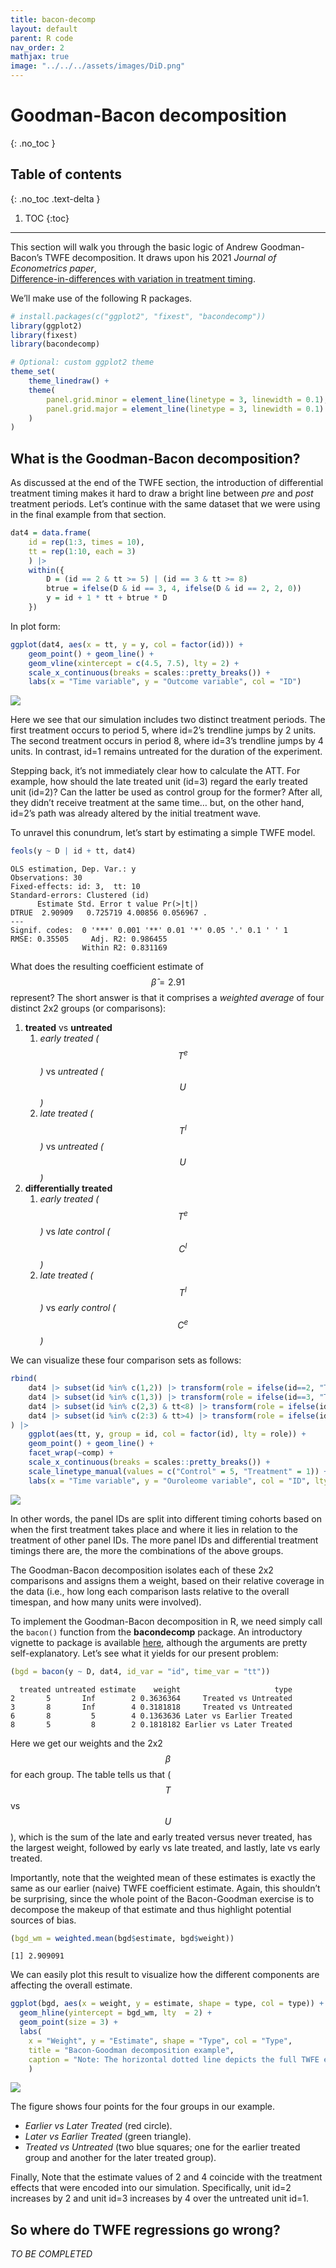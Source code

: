 ```yaml
---
title: bacon-decomp
layout: default
parent: R code
nav_order: 2
mathjax: true
image: "../../../assets/images/DiD.png"
---
```


# Goodman-Bacon decomposition
{: .no_toc }

## Table of contents
{: .no_toc .text-delta }

1. TOC
{:toc}

---

This section will walk you through the basic logic of Andrew
Goodman-Bacon’s TWFE decomposition. It draws upon his 2021 *Journal of
Econometrics paper*,  
[Difference-in-differences with variation in treatment
timing](https://www.sciencedirect.com/science/article/pii/S0304407621001445).

We’ll make use of the following R packages.

``` r
# install.packages(c("ggplot2", "fixest", "bacondecomp"))
library(ggplot2)
library(fixest)
library(bacondecomp)

# Optional: custom ggplot2 theme
theme_set(
    theme_linedraw() +
    theme(
        panel.grid.minor = element_line(linetype = 3, linewidth = 0.1),
        panel.grid.major = element_line(linetype = 3, linewidth = 0.1)
    )
)
```

## What is the Goodman-Bacon decomposition?

As discussed at the end of the TWFE section, the introduction of
differential treatment timing makes it hard to draw a bright line
between *pre* and *post* treatment periods. Let’s continue with the same
dataset that we were using in the final example from that section.

``` r
dat4 = data.frame(
    id = rep(1:3, times = 10),
    tt = rep(1:10, each = 3)
    ) |>
    within({
        D = (id == 2 & tt >= 5) | (id == 3 & tt >= 8)
        btrue = ifelse(D & id == 3, 4, ifelse(D & id == 2, 2, 0))
        y = id + 1 * tt + btrue * D
    })
```

In plot form:

``` r
ggplot(dat4, aes(x = tt, y = y, col = factor(id))) +
    geom_point() + geom_line() +
    geom_vline(xintercept = c(4.5, 7.5), lty = 2) +
    scale_x_continuous(breaks = scales::pretty_breaks()) +
    labs(x = "Time variable", y = "Outcome variable", col = "ID")
```

![](../../assets/images/bacon_R/bacon1-1.png)

Here we see that our simulation includes two distinct treatment periods.
The first treatment occurs to period 5, where id=2’s trendline jumps by
2 units. The second treatment occurs in period 8, where id=3’s trendline
jumps by 4 units. In contrast, id=1 remains untreated for the duration
of the experiment.

Stepping back, it’s not immediately clear how to calculate the ATT. For
example, how should the late treated unit (id=3) regard the early
treated unit (id=2)? Can the latter be used as control group for the
former? After all, they didn’t receive treatment at the same time… but,
on the other hand, id=2’s path was already altered by the initial
treatment wave.

To unravel this conundrum, let’s start by estimating a simple TWFE
model.

``` r
feols(y ~ D | id + tt, dat4)
```

    OLS estimation, Dep. Var.: y
    Observations: 30 
    Fixed-effects: id: 3,  tt: 10
    Standard-errors: Clustered (id) 
          Estimate Std. Error t value Pr(>|t|)    
    DTRUE  2.90909   0.725719 4.00856 0.056967 .  
    ---
    Signif. codes:  0 '***' 0.001 '**' 0.01 '*' 0.05 '.' 0.1 ' ' 1
    RMSE: 0.35505     Adj. R2: 0.986455
                    Within R2: 0.831169

What does the resulting coefficient estimate of $$\hat{\beta}=2.91$$
represent? The short answer is that it comprises a *weighted average* of
four distinct 2x2 groups (or comparisons):

1.  **treated** vs **untreated**
    1)  *early treated ($$T^e$$)* vs *untreated ($$U$$)*
    2)  *late treated ($$T^l$$)* vs *untreated ($$U$$)*
2.  **differentially treated**
    1)  *early treated ($$T^e$$)* vs *late control ($$C^l$$)*
    2)  *late treated ($$T^l$$)* vs *early control ($$C^e$$)*

We can visualize these four comparison sets as follows:

``` r
rbind(
    dat4 |> subset(id %in% c(1,2)) |> transform(role = ifelse(id==2, "Treatment", "Control"), comp = "1.1. Early vs Untreated"),
    dat4 |> subset(id %in% c(1,3)) |> transform(role = ifelse(id==3, "Treatment", "Control"), comp = "1.2. Late vs Untreated"),
    dat4 |> subset(id %in% c(2,3) & tt<8) |> transform(role = ifelse(id==2, "Treatment", "Control"), comp = "2.1. Early vs Untreated"),
    dat4 |> subset(id %in% c(2:3) & tt>4) |> transform(role = ifelse(id==3, "Treatment", "Control"), comp = "2.2. Late vs Untreated")
) |>
    ggplot(aes(tt, y, group = id, col = factor(id), lty = role)) +
    geom_point() + geom_line() + 
    facet_wrap(~comp) +
    scale_x_continuous(breaks = scales::pretty_breaks()) +
    scale_linetype_manual(values = c("Control" = 5, "Treatment" = 1)) +
    labs(x = "Time variable", y = "Ouroleome variable", col = "ID", lty = "Role")
```

![](../../assets/images/bacon_R/bacon2-1.png)

In other words, the panel IDs are split into different timing cohorts
based on when the first treatment takes place and where it lies in
relation to the treatment of other panel IDs. The more panel IDs and
differential treatment timings there are, the more the combinations of
the above groups.

The Goodman-Bacon decomposition isolates each of these 2x2 comparisons
and assigns them a weight, based on their relative coverage in the data
(i.e., how long each comparison lasts relative to the overall timespan,
and how many units were involved).

To implement the Goodman-Bacon decomposition in R, we need simply call
the `bacon()` function from the **bacondecomp** package. An introductory
vignette to package is available
[here](https://cran.r-project.org/web/packages/bacondecomp/vignettes/bacon.html),
although the arguments are pretty self-explanatory. Let’s see what it
yields for our present problem:

``` r
(bgd = bacon(y ~ D, dat4, id_var = "id", time_var = "tt"))
```

      treated untreated estimate    weight                     type
    2       5       Inf        2 0.3636364     Treated vs Untreated
    3       8       Inf        4 0.3181818     Treated vs Untreated
    6       8         5        4 0.1363636 Later vs Earlier Treated
    8       5         8        2 0.1818182 Earlier vs Later Treated

Here we get our weights and the 2x2 $$\beta$$ for each group. The table
tells us that ($$T$$ vs $$U$$), which is the sum of the late and early
treated versus never treated, has the largest weight, followed by early
vs late treated, and lastly, late vs early treated.

Importantly, note that the weighted mean of these estimates is exactly
the same as our earlier (naive) TWFE coefficient estimate. Again, this
shouldn’t be surprising, since the whole point of the Bacon-Goodman
exercise is to decompose the makeup of that estimate and thus highlight
potential sources of bias.

``` r
(bgd_wm = weighted.mean(bgd$estimate, bgd$weight))
```

    [1] 2.909091

We can easily plot this result to visualize how the different components
are affecting the overall estimate.

``` r
ggplot(bgd, aes(x = weight, y = estimate, shape = type, col = type)) +
  geom_hline(yintercept = bgd_wm, lty  = 2) +
  geom_point(size = 3) +
  labs(
    x = "Weight", y = "Estimate", shape = "Type", col = "Type",
    title = "Bacon-Goodman decomposition example",
    caption = "Note: The horizontal dotted line depicts the full TWFE estimate."
    )
```

![](../../assets/images/bacon_R/bacon3-1.png)

<!-- <img src="../../../assets/images/bacon1.png" height="300"> -->

The figure shows four points for the four groups in our example.

- *Earlier vs Later Treated* (red circle).
- *Later vs Earlier Treated* (green triangle).
- *Treated vs Untreated* (two blue squares; one for the earlier treated
  group and another for the later treated group).

Finally, Note that the estimate values of 2 and 4 coincide with the
treatment effects that were encoded into our simulation. Specifically,
unit id=2 increases by 2 and unit id=3 increases by 4 over the untreated
unit id=1.

## So where do TWFE regressions go wrong?

*TO BE COMPLETED*
